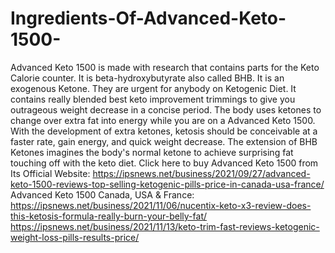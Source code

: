# Ingredients-Of-Advanced-Keto-1500-
Advanced Keto 1500 is made with research that contains parts for the Keto Calorie counter. It is beta-hydroxybutyrate also called BHB. It is an exogenous Ketone. They are urgent for anybody on Ketogenic Diet. It contains really blended best keto improvement trimmings to give you outrageous weight decrease in a concise period. The body uses ketones to change over extra fat into energy while you are on a Advanced Keto 1500. With the development of extra ketones, ketosis should be conceivable at a faster rate, gain energy, and quick weight decrease. The extension of BHB Ketones imagines the body's normal ketone to achieve surprising fat touching off with the keto diet. Click here to buy Advanced Keto 1500 from Its Official Website: https://ipsnews.net/business/2021/09/27/advanced-keto-1500-reviews-top-selling-ketogenic-pills-price-in-canada-usa-france/  Advanced Keto 1500 Canada, USA &amp; France: https://ipsnews.net/business/2021/11/06/nucentix-keto-x3-review-does-this-ketosis-formula-really-burn-your-belly-fat/  https://ipsnews.net/business/2021/11/13/keto-trim-fast-reviews-ketogenic-weight-loss-pills-results-price/
